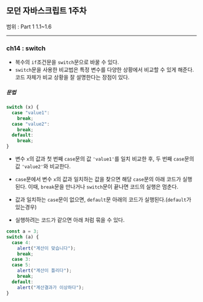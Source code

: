 ## 모던 자바스크립트 1주차

범위 : Part 1 1.1~1.6

---

### ch14 : switch

- 복수의 <code>if</code>조건문을 <code>switch</code>문으로 바꿀 수 있다.
- <code>switch</code>문을 사용한 비교법은 특정 변수를 다양한 상황에서 비교할 수 있게 해준다. 코드 자체가 비교 상황을 잘 설명한다는 장점이 있다.

##### 문법

```js
switch (x) {
  case "value1":
    break;
  case "value2":
    break;
  default:
    break;
}
```

- 변수 <code>x</code>의 값과 첫 번째 <code>case</code>문의 값 <code>'value1'</code>를 일치 비교한 후, 두 번째 <code>case</code>문의 값 <code>'value2'</code>와 비교한다.
- <code>case</code>문에서 변수 <code>x</code>의 값과 일치하는 값을 찾으면 해당 <code>case</code>문의 아래 코드가 실행된다. 이때, <code>break</code>문을 만나거나 <code>switch</code>문이 끝나면 코드의 실행은 멈춘다.
- 값과 일치하는 <code>case</code>문이 없으면, <code>default</code>문 아래의 코드가 실행된다.(<code>default</code>가 있는경우)

- 실행하려는 코드가 같으면 아래 처럼 묶을 수 있다.

```js
const a = 3;
switch (a) {
  case 4:
    alert("계산이 맞습니다");
    break;
  case 3:
  case 5:
    alert("계산이 틀리다");
    break;
  default:
    alert("계산결과가 이상하다");
}
```
